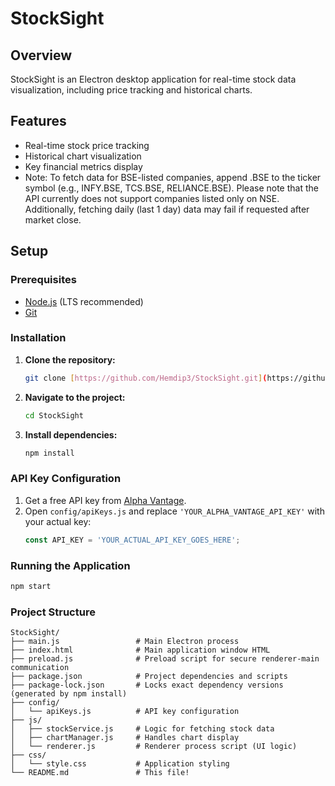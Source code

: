 # StockSight

## Overview
StockSight is an Electron desktop application for real-time stock data visualization, including price tracking and historical charts.

## Features
* Real-time stock price tracking
* Historical chart visualization
* Key financial metrics display
* Note: To fetch data for BSE-listed companies, append .BSE to the ticker symbol (e.g., INFY.BSE, TCS.BSE, RELIANCE.BSE).
Please note that the API currently does not support companies listed only on NSE.
Additionally, fetching daily (last 1 day) data may fail if requested after market close.

## Setup

### Prerequisites
* [Node.js](https://nodejs.org/) (LTS recommended)
* [Git](https://git-scm.com/)

### Installation
1.  **Clone the repository:**
    ```bash
    git clone [https://github.com/Hemdip3/StockSight.git](https://github.com/Hemdip3/StockSight.git)
    ```
2.  **Navigate to the project:**
    ```bash
    cd StockSight
    ```
3.  **Install dependencies:**
    ```bash
    npm install
    ```

### API Key Configuration 
1.  Get a free API key from [Alpha Vantage](https://www.alphavantage.co/support/#api-key).
2.  Open `config/apiKeys.js` and replace `'YOUR_ALPHA_VANTAGE_API_KEY'` with your actual key:
    ```javascript
    const API_KEY = 'YOUR_ACTUAL_API_KEY_GOES_HERE';
    ```

### Running the Application
```bash
npm start
```

### Project Structure

```
StockSight/
├── main.js                 # Main Electron process
├── index.html              # Main application window HTML
├── preload.js              # Preload script for secure renderer-main communication
├── package.json            # Project dependencies and scripts
├── package-lock.json       # Locks exact dependency versions (generated by npm install)
├── config/
│   └── apiKeys.js          # API key configuration
├── js/
│   ├── stockService.js     # Logic for fetching stock data
│   ├── chartManager.js     # Handles chart display
│   └── renderer.js         # Renderer process script (UI logic)
├── css/
│   └── style.css           # Application styling
└── README.md               # This file!
```